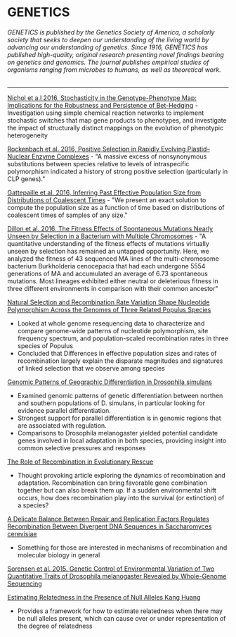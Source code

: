 # GENETICS
###### GENETICS is published by the Genetics Society of America, a scholarly society that seeks to deepen our understanding of the living world by advancing our understanding of genetics. Since 1916, GENETICS has published high-quality, original research presenting novel findings bearing on genetics and genomics. The journal publishes empirical studies of organisms ranging from microbes to humans, as well as theoretical work.

---

[Nichol et a.l 2016, Stochasticity in the Genotype-Phenotype Map: Implications for the Robustness and Persistence of Bet-Hedging](http://www.genetics.org/content/204/4/1523)
     - Investigation using simple chemical reaction networks to implement stochastic switches that map gene products to phenotypes, and investigate the impact of structurally distinct mappings on the evolution of phenotypic heterogeneity

[Rockenbach et al. 2016, Positive Selection in Rapidly Evolving Plastid–Nuclear Enzyme Complexes](http://www.genetics.org/content/204/4/1507)
     - "A massive excess of nonsynonymous substitutions between species relative to levels of intraspecific polymorphism indicated a history of strong positive selection (particularly in CLP genes)."

[Gattepaille et al. 2016, Inferring Past Effective Population Size from Distributions of Coalescent Times](http://www.genetics.org/content/204/3/1191)
    - "We present an exact solution to compute the population size as a function of time based on distributions of coalescent times of samples of any size."

[Dillon et al. 2016, The Fitness Effects of Spontaneous Mutations Nearly Unseen by Selection in a Bacterium with Multiple Chromosomes](http://www.genetics.org/content/204/3/1225)
    - "A quantitative understanding of the fitness effects of mutations virtually unseen by selection has remained an untapped opportunity. Here, we analyzed the fitness of 43 sequenced MA lines of the multi-chromosome bacterium Burkholderia cenocepacia that had each undergone 5554 generations of MA and accumulated an average of 6.73 spontaneous mutations. Most lineages exhibited either neutral or deleterious fitness in three different environments in comparison with their common ancestor"

[Natural Selection and Recombination Rate Variation Shape Nucleotide Polymorphism Across the Genomes of Three Related Populus Species](http://www.genetics.org/content/202/3/1185)
- Looked at whole genome resequencing data to characterize and compare genome-wide patterns of nucleotide polymorphism, site frequency spectrum, and population-scaled recombination rates in three species of Populus
- Concluded that Differences in effective population sizes and rates of recombination largely explain the disparate magnitudes and signatures of linked selection that we observe among species

[Genomic Patterns of Geographic Differentiation in Drosophila simulans](http://www.genetics.org/content/202/3/1229)
- Examined genomic patterns of genetic differentiation between northen and southern populations of D. simulans, in particular looking for evidence parallel differentiation. 
- Strongest support for parallel differentiation is in genomic regions that are associated with regulation. 
- Comparisons to Drosophila melanogaster yielded potential candidate genes involved in local adaptation in both species, providing insight into common selective pressures and responses

[The Role of Recombination in Evolutionary Rescue](http://www.genetics.org/content/202/2/721)
- Thought provoking article exploring the dynamics of recombination and adaptation.  Recombination can bring favorable gene combination together but can also break them up.  If a sudden environmental shift occurs, how does recombination play into the survival (or extinction) of a species?

[A Delicate Balance Between Repair and Replication Factors Regulates Recombination Between Divergent DNA Sequences in Saccharomyces cerevisiae](http://www.genetics.org/content/202/2/525)
- Something for those are interested in mechanisms of recombination and molecular biology in general

[Sorensen et al. 2015. Genetic Control of Environmental Variation of Two
Quantitative Traits of Drosophila melanogaster
Revealed by Whole-Genome Sequencing](http://www.genetics.org/content/early/2015/08/12/genetics.115.180273.full.pdf)

[Estimating Relatedness in the Presence of Null Alleles
Kang Huang](http://www.genetics.org/content/202/1/247)
- Provides a framework for how to estimate relatedness when there may be null alleles present, which can cause over or under representation of the degree of relatedness
